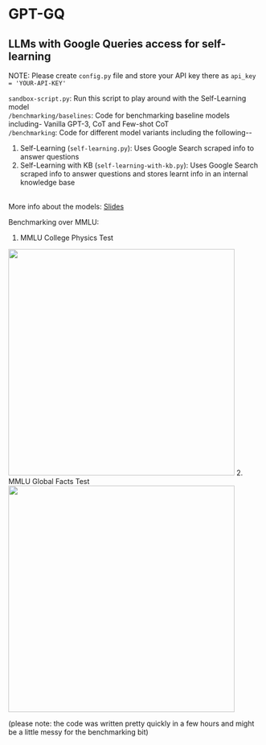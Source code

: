 # GPT-GQ

## LLMs with Google Queries access for self-learning

NOTE: Please create ```config.py``` file and store your API key there as ```api_key = 'YOUR-API-KEY'```

```sandbox-script.py```: Run this script to play around with the Self-Learning model <br>
```/benchmarking/baselines```: Code for benchmarking baseline models including- Vanilla GPT-3, CoT and Few-shot CoT <br>
```/benchmarking```: Code for different model variants including the following--
  1. Self-Learning (```self-learning.py```): Uses Google Search scraped info to answer questions
  2. Self-Learning with KB (```self-learning-with-kb.py```): Uses Google Search scraped info to answer questions and stores learnt info in an internal knowledge base <br> <br>

More info about the models: [Slides](https://docs.google.com/presentation/d/12WO_ctwQxs89-CvcuTpLOUGVQ8MUDd_YLCdMOZ76nzE/edit#slide=id.g1be62203bf9_0_166)

Benchmarking over MMLU:
1. MMLU College Physics Test
<img src="https://github.com/hunarbatra/LLM-self-learn/blob/master/benchmarking/results/mmlu1.png" width=450>
2. MMLU Global Facts Test
<img src="https://github.com/hunarbatra/LLM-self-learn/blob/master/benchmarking/results/mmlu2.png" width=450>

(please note: the code was written pretty quickly in a few hours and might be a little messy for the benchmarking bit)
